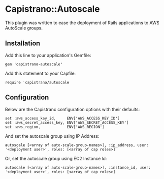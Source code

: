 # Capistrano::Autoscale

This plugin was written to ease the deployment of Rails applications to AWS AutoScale groups.


## Installation

Add this line to your application's Gemfile:

```gem 'capistrano-autoscale'```

Add this statement to your Capfile:

```require 'capistrano/autoscale```

## Configuration

Below are the Capistrano configuration options with their defaults:

```
set :aws_access_key_id,     ENV['AWS_ACCESS_KEY_ID']
set :aws_secret_access_key, ENV['AWS_SECRET_ACCESS_KEY']
set :aws_region,            ENV['AWS_REGION']
```

And set the autoscale group using IP Address:

```
autoscale [<array of auto-scale-group-names>], :ip_address, user: '<deployment user>', roles: [<array of cap roles>]
```

Or, set the autoscale group using EC2 Instance Id:

```
autoscale [<array of auto-scale-group-names>], :instance_id, user: '<deployment user>', roles: [<array of cap roles>]
```